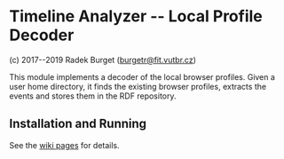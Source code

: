 # Timeline Analyzer -- Local Profile Decoder
(c) 2017--2019 Radek Burget (burgetr@fit.vutbr.cz)

This module implements a decoder of the local browser profiles. Given a user home directory, it finds the existing browser profiles,
extracts the events and stores them in the RDF repository.

## Installation and Running

See the [wiki pages](https://github.com/nesfit/timeline-analyzer/wiki) for details.
